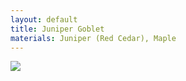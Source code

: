 ```yaml
---
layout: default
title: Juniper Goblet
materials: Juniper (Red Cedar), Maple
---
```


<img src="{{ site.baseurl }}\pics\2018 Goblet\IMG_00000044.jpg" class="img-responsive" />
